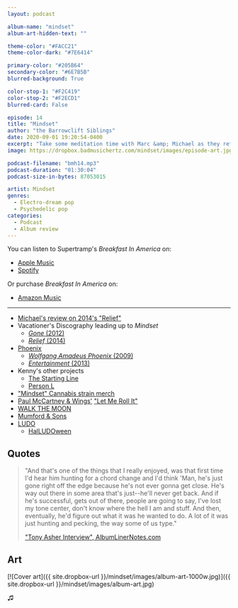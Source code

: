 ```yaml
---
layout: podcast

album-name: "mindset"
album-art-hidden-text: ""

theme-color: "#FACC21"
theme-color-dark: "#7E6414"

primary-color: "#205B64"
secondary-color: "#6E7B5B"
blurred-background: True

color-stop-1: "#F2C419"
color-stop-2: "#F2ECD1"
blurred-card: False

episode: 14
title: "Mindset"
author: "the Barrowclift Siblings"
date: 2020-09-01 19:20:54-0400
excerpt: "Take some meditation time with Marc &amp; Michael as they reflect on Vacationer’s “Mindset”."
image: https://dropbox.badmusichertz.com/mindset/images/episode-art.jpg

podcast-filename: "bmh14.mp3"
podcast-duration: "01:30:04"
podcast-size-in-bytes: 87053015

artist: Mindset
genres:
  - Electro-dream pop
  - Psychedelic pop
categories:
  - Podcast
  - Album review
---
```


You can listen to Supertramp's *Breakfast In America* on:

* [Apple Music](https://music.apple.com/us/album/mindset/1480568183)
* [Spotify](https://open.spotify.com/album/3uZNo4sodT5TzfIaPkF3Iu)

Or purchase *Breakfast In America* on:

* [Amazon Music](https://www.amazon.com/Mindset-Vacationer/dp/B07Y3WLW78/ref=sr_1_10?dchild=1&keywords=vacationer+music&qid=1595985146&sr=8-10)

-----

* [Michael's review on 2014's "Relief"](https://badmusichertz.com/post/relief)
* Vacationer's Discography leading up to *Mindset*
  * [*Gone* (2012)](https://music.apple.com/us/album/gone/1443883368)
  * [*Relief* (2014)](https://music.apple.com/us/album/relief/1443901446)
* [Phoenix](https://music.apple.com/us/artist/phoenix/5500360)
  * [*Wolfgang Amadeus Phoenix* (2009)](https://music.apple.com/us/album/wolfgang-amadeus-phoenix/1450828963)
  * [*Entertainment* (2013)](https://music.apple.com/us/album/bankrupt-deluxe-edition/1451345965)
* Kenny's other projects
  * [The Starting Line](https://music.apple.com/us/artist/the-starting-line/14788139)
  * [Person L](https://music.apple.com/us/artist/person-l/276969135)
* ["Mindset" Cannabis strain merch](https://www.floatedmag.com/single-post/2018/12/25/Cherry-Kola-Farms-X-Vacationer-Mindset-Cannabis-Strain)
* [Paul McCartney & Wings'](https://music.apple.com/us/artist/paul-mccartney-wings/254653827) ["Let Me Roll It"](https://music.apple.com/us/album/let-me-roll-it/1443413822?i=1443413968)
* [WALK THE MOON](https://music.apple.com/us/artist/walk-the-moon/451783136)
* [Mumford & Sons](https://music.apple.com/us/artist/mumford-sons/307699986)
* [LUDO](https://music.apple.com/us/artist/ludo/5165285)
  * [HalLUDOween](https://en.wikipedia.org/wiki/Ludo_(band)#HalLUDOween)

## Quotes

> "And that's one of the things that I really enjoyed, was that first time I'd hear him hunting for a chord change and I'd think 'Man, he's just gone right off the edge because he's not ever gonna get close. He's way out there in some area that's just--he'll never get back. And if he's successful, gets out of there, people are going to say, I've lost my tone center, don't know where the hell I am and stuff. And then, eventually, he'd figure out what it was he wanted to do. A lot of it was just hunting and pecking, the way some of us type."
>
> ["Tony Asher Interview", AlbumLinerNotes.com](http://www.albumlinernotes.com/Tony_Asher_Interview.html)

## Art

[![Cover art]({{ site.dropbox-url }}/mindset/images/album-art-1000w.jpg)]({{ site.dropbox-url }}/mindset/images/album-art.jpg)

♫︎